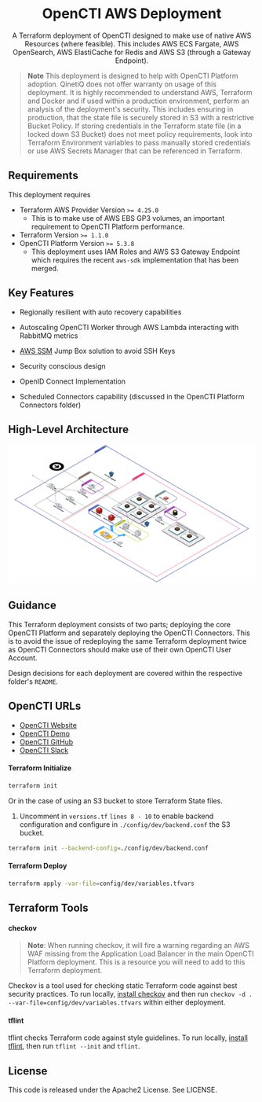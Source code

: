 <h1 align="center">
  OpenCTI AWS Deployment
</h1>

<p align="center">
A Terraform deployment of OpenCTI designed to make use of native AWS Resources (where feasible). This includes AWS ECS Fargate, AWS OpenSearch, AWS ElastiCache for Redis and AWS S3 (through a Gateway Endpoint).
</p>


> **Note**
> This deployment is designed to help with OpenCTI Platform adoption. QinetiQ does not offer warranty on usage of this deployment. It is highly recommended to understand AWS, Terraform and Docker and if used within a production environment, perform an analysis of the deployment's security. This includes ensuring in production, that the state file is securely stored in S3 with a restrictive Bucket Policy. If storing credentials in the Terraform state file (in a locked down S3 Bucket) does not meet policy requirements, look into Terraform Environment variables to pass manually stored credentials or use AWS Secrets Manager that can be referenced in Terraform.

## Requirements
This deployment requires
- Terraform AWS Provider Version `>= 4.25.0`
  - This is to make use of AWS EBS GP3 volumes, an important requirement to OpenCTI Platform performance.
- Terraform Version `>= 1.1.0`
- OpenCTI Platform Version `>= 5.3.8`
  - This deployment uses IAM Roles and AWS S3 Gateway Endpoint which requires the recent `aws-sdk` implementation that has been merged.


## Key Features
- Regionally resilient with auto recovery capabilities

- Autoscaling OpenCTI Worker through AWS Lambda interacting with RabbitMQ metrics

- [AWS SSM](https://docs.aws.amazon.com/systems-manager/latest/userguide/session-manager-working-with-sessions-start.html) Jump Box solution to avoid SSH Keys

- Security conscious design

- OpenID Connect Implementation

- Scheduled Connectors capability (discussed in the OpenCTI Platform Connectors folder)

## High-Level Architecture
![OpenCTI Architecture](/assets/OpenCTI%20Architecture.png)

## Guidance

This Terraform deployment consists of two parts; deploying the core OpenCTI Platform and separately deploying the OpenCTI Connectors. This is to avoid the issue of redeploying the same Terraform deployment twice as OpenCTI Connectors should make use of their own OpenCTI User Account.

Design decisions for each deployment are covered within the respective folder's `README`.

## OpenCTI URLs
- [OpenCTI Website](https://www.filigran.io/en/products/opencti/)
- [OpenCTI Demo](https://demo.opencti.io/)
- [OpenCTI GitHub](https://github.com/OpenCTI-Platform/opencti)
- [OpenCTI Slack](https://slack.luatix.org/)

#### Terraform Initialize
```sh
terraform init
```
Or in the case of using an S3 bucket to store Terraform State files.
1) Uncomment in `versions.tf` `lines 8 - 10` to enable backend configuration and configure in `./config/dev/backend.conf` the S3 bucket.
```sh
terraform init --backend-config=./config/dev/backend.conf
```

#### Terraform Deploy
```sh
terraform apply -var-file=config/dev/variables.tfvars
```

## Terraform Tools
#### checkov

> **Note**: When running checkov, it will fire a warning regarding an AWS WAF missing from the Application Load Balancer in the main OpenCTI Platform deployment. This is a resource you will need to add to this Terraform deployment.

Checkov is a tool used for checking static Terraform code against best security practices. To run locally, [install checkov](https://www.checkov.io/2.Basics/Installing%20Checkov.html) and then run `checkov -d . --var-file=config/dev/variables.tfvars` within either deployment.

#### tflint

tflint checks Terraform code against style guidelines. To run locally, [install tflint](https://github.com/terraform-linters/tflint), then run `tflint --init` and `tflint`.

## License
This code is released under the Apache2 License. See LICENSE.